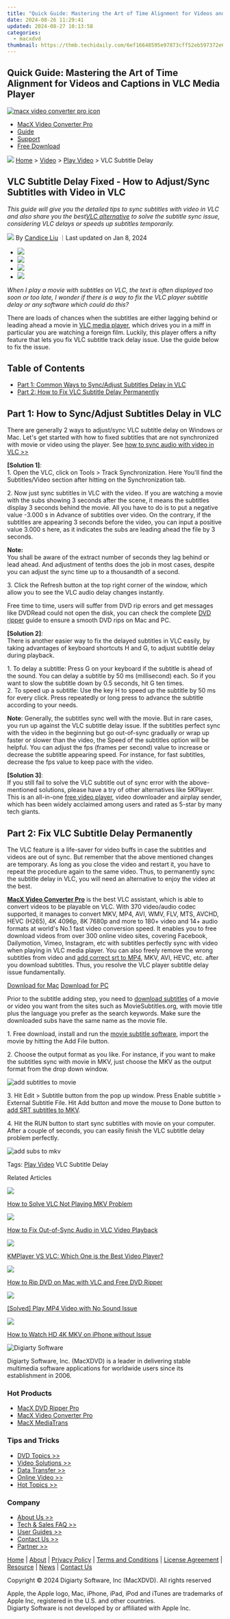 ```yaml
---
title: "Quick Guide: Mastering the Art of Time Alignment for Videos and Captions in VLC Media Player"
date: 2024-08-26 11:29:41
updated: 2024-08-27 10:13:58
categories:
  - macxdvd
thumbnail: https://thmb.techidaily.com/6ef16648595e97873cff52eb597372e60de93b0601596509e90390a2a00c63c2.jpg
---
```


## Quick Guide: Mastering the Art of Time Alignment for Videos and Captions in VLC Media Player

[![macx video converter pro icon](https://www.macxdvd.com/mac-dvd-video-converter-how-to/../image-style/new-seo/icon11.png)](https://tools.techidaily.com/macxdvd/products/)

* [MacX Video Converter Pro](https://tools.techidaily.com/macxdvd/products/)
* [Guide](https://tools.techidaily.com/macxdvd/products/)
* [Support](https://tools.techidaily.com/macxdvd/products/)
* [Free Download](https://tools.techidaily.com/macxdvd/products/)



![](https://www.macxdvd.com/mac-dvd-video-converter-how-to/../image-style/new-seo/icon7.png) [Home](https://tools.techidaily.com/macxdvd/products/) \> [Video](https://tools.techidaily.com/macxdvd/products/) \> [Play Video](https://tools.techidaily.com/macxdvd/products/) \> VLC Subtitle Delay

## VLC Subtitle Delay Fixed - How to Adjust/Sync Subtitles with Video in VLC 



_This guide will give you the detailed tips to sync subtitles with video in VLC and also share you the best[VLC alternative](https://tools.techidaily.com/macxdvd/products/) to solve the subtitle sync issue, considering VLC delays or speeds up subtitles temporarily._

![](https://www.macxdvd.com/mac-dvd-video-converter-how-to/../image-style/new-seo/icon6.png) By [Candice Liu](https://tools.techidaily.com/macxdvd/products/) ｜Last updated on Jan 8, 2024

* [![](https://www.macxdvd.com/mac-dvd-video-converter-how-to/../image-style/new-seo/share-fa.jpg)](https://www.facebook.com/sharer/sharer.php?u=https://www.macxdvd.com/mac-dvd-video-converter-how-to/fix-vlc-subtitle-delay-with-video.htm)
* [![](https://www.macxdvd.com/mac-dvd-video-converter-how-to/../image-style/new-seo/share-tw.jpg)](https://twitter.com/intent/tweet?url=https://www.macxdvd.com/mac-dvd-video-converter-how-to/fix-vlc-subtitle-delay-with-video.htm&text=)
* [![](https://www.macxdvd.com/mac-dvd-video-converter-how-to/../image-style/new-seo/share-go.jpg)](https://pinterest.com/pin/create/button/?url=https://www.macxdvd.com/mac-dvd-video-converter-how-to/fix-vlc-subtitle-delay-with-video.htm&media=&description=)
* [![](https://www.macxdvd.com/mac-dvd-video-converter-how-to/../image-style/new-seo/share-in.jpg)](https://www.linkedin.com/shareArticle?mini=true&url=https://www.macxdvd.com/mac-dvd-video-converter-how-to/fix-vlc-subtitle-delay-with-video.htm&title=&summary=&source=)

_When I play a movie with subtitles on VLC, the text is often displayed too soon or too late, I wonder if there is a way to fix the VLC player subtitle delay or any software which could do this?_ 

There are loads of chances when the subtitles are either lagging behind or leading ahead a movie in [VLC media player](https://tools.techidaily.com/macxdvd/products/), which drives you in a miff in particular you are watching a foreign film. Luckily, this player offers a nifty feature that lets you fix VLC subtitle track delay issue. Use the guide below to fix the issue. 

## Table of Contents

* [Part 1: Common Ways to Sync/Adjust Subtitles Delay in VLC](https://tools.techidaily.com/macxdvd/products/)
* [Part 2: How to Fix VLC Subtitle Delay Permanently](https://tools.techidaily.com/macxdvd/products/)

## Part 1: How to Sync/Adjust Subtitles Delay in VLC

There are generally 2 ways to adjust/sync VLC subtitle delay on Windows or Mac. Let's get started with how to fixed subtitles that are not synchronized with movie or video using the player. See [how to sync audio with video in VLC >>](https://tools.techidaily.com/macxdvd/products/) 

**\[Solution 1\]**:  
 1\. Open the VLC, click on Tools > Track Synchronization. Here You'll find the Subtitles/Video section after hitting on the Synchronization tab.

2\. Now just sync subtitles in VLC with the video. If you are watching a movie with the subs showing 3 seconds after the scene, it means the subtitles display 3 seconds behind the movie. All you have to do is to put a negative value -3.000 s in Advance of subtitles over video. On the contrary, if the subtitles are appearing 3 seconds before the video, you can input a positive value 3.000 s here, as it indicates the subs are leading ahead the file by 3 seconds. 

**Note:**   
 You shall be aware of the extract number of seconds they lag behind or lead ahead. And adjustment of tenths does the job in most cases, despite you can adjust the sync time up to a thousandth of a second.

3\. Click the Refresh button at the top right corner of the window, which allow you to see the VLC audio delay changes instantly. 

Free time to time, users will suffer from DVD rip errors and get messages like DVDRead could not open the disk, you can check the complete [DVD ripper](https://tools.techidaily.com/macxdvd/products/) guide to ensure a smooth DVD rips on Mac and PC. 

**\[Solution 2\]**:  
 There is another easier way to fix the delayed subtitles in VLC easily, by taking advantages of keyboard shortcuts H and G, to adjust subtitle delay during playback. 

1\. To delay a subtitle: Press G on your keyboard if the subtitle is ahead of the sound. You can delay a subtitle by 50 ms (millisecond) each. So if you want to slow the subtitle down by 0.5 seconds, hit G ten times.   
 2\. To speed up a subtitle: Use the key H to speed up the subtitle by 50 ms for every click. Press repeatedly or long press to advance the subtitle according to your needs. 

**Note**: Generally, the subtitles sync well with the movie. But in rare cases, you run up against the VLC subtitle delay issue. If the subtitles perfect sync with the video in the beginning but go out-of-sync gradually or wrap up faster or slower than the video, the Speed of the subtitles option will be helpful. You can adjust the fps (frames per second) value to increase or decrease the subtitle appearing speed. For instance, for fast subtitles, decrease the fps value to keep pace with the video. 

**\[Solution 3\]**:  
 If you still fail to solve the VLC subtitle out of sync error with the above-mentioned solutions, please have a try of other alternatives like 5KPlayer. This is an all-in-one [free video player](https://tools.techidaily.com/5kplayer/products/), video downloader and airplay sender, which has been widely acclaimed among users and rated as 5-star by many tech giants. 

## Part 2: Fix VLC Subtitle Delay Permanently 

The VLC feature is a life-saver for video buffs in case the subtitles and videos are out of sync. But remember that the above mentioned changes are temporary. As long as you close the video and restart it, you have to repeat the procedure again to the same video. Thus, to permanently sync the subtitle delay in VLC, you will need an alternative to enjoy the video at the best. 

[**MacX Video Converter Pro**](https://tools.techidaily.com/macxdvd/products/) is the best VLC assistant, which is able to convert videos to be playable on VLC. With 370 video/audio codec supported, it manages to convert MKV, MP4, AVI, WMV, FLV, MTS, AVCHD, HEVC (H265), 4K 4096p, 8K 7680p and more to 180+ video and 14+ audio formats at world's No.1 fast video conversion speed. It enables you to free download videos from over 300 online video sites, covering Facebook, Dailymotion, Vimeo, Instagram, etc with subtitles perfectly sync with video when playing in VLC media player. You can also freely remove the wrong subtitles from video and [add correct srt to MP4](https://tools.techidaily.com/macxdvd/products/), MKV, AVI, HEVC, etc. after you download subtitles. Thus, you resolve the VLC player subtitle delay issue fundamentally. 

[Download for Mac](https://tools.techidaily.com/macxdvd/products/) [Download for PC](https://tools.techidaily.com/macxdvd/products/) 

Prior to the subtitle adding step, you need to [download subtitles](https://tools.techidaily.com/macxdvd/products/) of a movie or video you want from the sites such as MovieSubtitles.org, with movie title plus the language you prefer as the search keywords. Make sure the downloaded subs have the same name as the movie file. 

1\. Free download, install and run the [movie subtitle software](https://tools.techidaily.com/macxdvd/products/), import the movie by hitting the Add File button. 

 2\. Choose the output format as you like. For instance, if you want to make the subtitles sync with movie in MKV, just choose the MKV as the output format from the drop down window. 

![add subtitles to movie](https://www.macxdvd.com/mac-dvd-video-converter-how-to/article-image/zxh-mdrp-110701.jpg) 

3\. Hit Edit > Subtitle button from the pop up window. Press Enable subtitle > External Subtitle File. Hit Add button and move the mouse to Done button to [add SRT subtitles to MKV](https://tools.techidaily.com/macxdvd/products/). 

4\. Hit the RUN button to start sync subtitles with movie on your computer. After a couple of seconds, you can easily finish the VLC subtitle delay problem perfectly.

![add subs to mkv](https://www.macxdvd.com/mac-dvd-video-converter-how-to/article-image/add-subtitle.jpg) 

Tags: [Play Video](https://tools.techidaily.com/macxdvd/products/) VLC Subtitle Delay



Related Articles

![](https://www.macxdvd.com/mac-dvd-video-converter-how-to/../image-style/new-seo/pic7.jpg)

[How to Solve VLC Not Playing MKV Problem](https://tools.techidaily.com/macxdvd/products/) 

![](https://www.macxdvd.com/mac-dvd-video-converter-how-to/../image-style/new-seo/pic6.jpg)

[How to Fix Out-of-Sync Audio in VLC Video Playback](https://tools.techidaily.com/macxdvd/products/) 

![](https://www.macxdvd.com/mac-dvd-video-converter-how-to/../image-style/new-seo/pic5.jpg)

[KMPlayer VS VLC: Which One is the Best Video Player?](https://tools.techidaily.com/macxdvd/products/) 

![](https://www.macxdvd.com/mac-dvd-video-converter-how-to/../image-style/new-seo/pic4.jpg)

[How to Rip DVD on Mac with VLC and Free DVD Ripper](https://tools.techidaily.com/macxdvd/products/) 

![](https://www.macxdvd.com/mac-dvd-video-converter-how-to/../image-style/new-seo/pic3.jpg)

[\[Solved\] Play MP4 Video with No Sound Issue](https://tools.techidaily.com/macxdvd/products/) 

![](https://www.macxdvd.com/mac-dvd-video-converter-how-to/../image-style/new-seo/pic2.jpg)

[How to Watch HD 4K MKV on iPhone without Issue](https://tools.techidaily.com/macxdvd/products/) 



![Digiarty Software](https://www.macxdvd.com/mac-dvd-video-converter-how-to/../icon/logo.png) 

Digiarty Software, Inc. (MacXDVD) is a leader in delivering stable multimedia software applications for worldwide users since its establishment in 2006.

### Hot Products

* [MacX DVD Ripper Pro](https://tools.techidaily.com/macxdvd/products/)
* [MacX Video Converter Pro](https://tools.techidaily.com/macxdvd/products/)
* [MacX MediaTrans](https://tools.techidaily.com/macxdvd/products/)

### Tips and Tricks

* [DVD Topics >>](https://tools.techidaily.com/macxdvd/products/)
* [Video Solutions >>](https://tools.techidaily.com/macxdvd/products/)
* [Data Transfer >>](https://tools.techidaily.com/macxdvd/products/)
* [Online Video >>](https://tools.techidaily.com/macxdvd/products/)
* [Hot Topics >>](https://tools.techidaily.com/macxdvd/products/)

### Company

* [About Us >>](https://tools.techidaily.com/macxdvd/products/)
* [Tech & Sales FAQ >>](https://tools.techidaily.com/macxdvd/products/)
* [User Guides >>](https://tools.techidaily.com/macxdvd/products/)
* [Contact Us >>](https://tools.techidaily.com/macxdvd/products/)
* [Partner >>](https://tools.techidaily.com/macxdvd/products/)



[Home](https://tools.techidaily.com/macxdvd/products/) | [About](https://tools.techidaily.com/macxdvd/products/) | [Privacy Policy](https://tools.techidaily.com/macxdvd/products/) | [Terms and Conditions](https://tools.techidaily.com/macxdvd/products/) | [License Agreement](https://tools.techidaily.com/macxdvd/products/) | [Resource](https://tools.techidaily.com/macxdvd/products/) | [News](https://tools.techidaily.com/macxdvd/products/) | [Contact Us](https://tools.techidaily.com/macxdvd/products/)

Copyright © 2024 Digiarty Software, Inc (MacXDVD). All rights reserved

Apple, the Apple logo, Mac, iPhone, iPad, iPod and iTunes are trademarks of Apple Inc, registered in the U.S. and other countries.  
Digiarty Software is not developed by or affiliated with Apple Inc.

<ins class="adsbygoogle"
     style="display:block"
     data-ad-format="autorelaxed"
     data-ad-client="ca-pub-7571918770474297"
     data-ad-slot="1223367746"></ins>



<ins class="adsbygoogle"
     style="display:block"
     data-ad-client="ca-pub-7571918770474297"
     data-ad-slot="8358498916"
     data-ad-format="auto"
     data-full-width-responsive="true"></ins>
